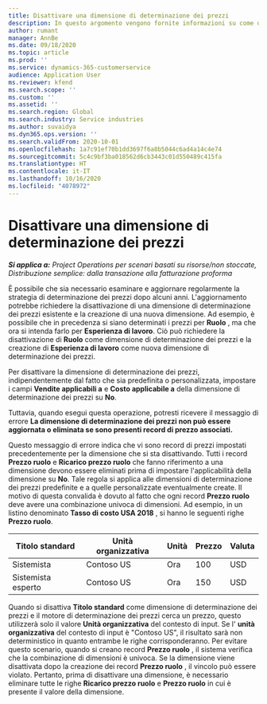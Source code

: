 ```yaml
---
title: Disattivare una dimensione di determinazione dei prezzi
description: In questo argomento vengono fornite informazioni su come disattivare le dimensioni di determinazione dei prezzi.
author: rumant
manager: AnnBe
ms.date: 09/18/2020
ms.topic: article
ms.prod: ''
ms.service: dynamics-365-customerservice
audience: Application User
ms.reviewer: kfend
ms.search.scope: ''
ms.custom: ''
ms.assetid: ''
ms.search.region: Global
ms.search.industry: Service industries
ms.author: suvaidya
ms.dyn365.ops.version: ''
ms.search.validFrom: 2020-10-01
ms.openlocfilehash: 1a7c91ef70b1dd3697f6a8b5044c6ad4a14c4e74
ms.sourcegitcommit: 5c4c9bf3ba018562d6cb3443c01d550489c415fa
ms.translationtype: HT
ms.contentlocale: it-IT
ms.lasthandoff: 10/16/2020
ms.locfileid: "4078972"
---
```

# <a name="turning-off-a-pricing-dimension"></a>Disattivare una dimensione di determinazione dei prezzi

_**Si applica a:** Project Operations per scenari basati su risorse/non stoccate, Distribuzione semplice: dalla transazione alla fatturazione proforma_

È possibile che sia necessario esaminare e aggiornare regolarmente la strategia di determinazione dei prezzi dopo alcuni anni. L'aggiornamento potrebbe richiedere la disattivazione di una dimensione di determinazione dei prezzi esistente e la creazione di una nuova dimensione. Ad esempio, è possibile che in precedenza si siano determinati i prezzi per **Ruolo** , ma che ora si intenda farlo per **Esperienza di lavoro**. Ciò può richiedere la disattivazione di **Ruolo** come dimensione di determinazione dei prezzi e la creazione di **Esperienza di lavoro** come nuova dimensione di determinazione dei prezzi. 

Per disattivare la dimensione di determinazione dei prezzi, indipendentemente dal fatto che sia predefinita o personalizzata, impostare i campi **Vendite applicabili a** e **Costo applicabile a** della dimensione di determinazione dei prezzi su **No**.

Tuttavia, quando esegui questa operazione, potresti ricevere il messaggio di errore **La dimensione di determinazione dei prezzi non può essere aggiornata o eliminata se sono presenti record di prezzo associati.**

Questo messaggio di errore indica che vi sono record di prezzi impostati precedentemente per la dimensione che si sta disattivando. Tutti i record **Prezzo ruolo** e **Ricarico prezzo ruolo** che fanno riferimento a una dimensione devono essere eliminati prima di impostare l'applicabilità della dimensione su **No**. Tale regola si applica alle dimensioni di determinazione dei prezzi predefinite e a quelle personalizzate eventualmente create. Il motivo di questa convalida è dovuto al fatto che ogni record **Prezzo ruolo** deve avere una combinazione univoca di dimensioni. Ad esempio, in un listino denominato **Tasso di costo USA 2018** , si hanno le seguenti righe **Prezzo ruolo**. 

| Titolo standard         | Unità organizzativa    |Unità   |Prezzo  |Valuta  |
| -----------------------|-------------|-------|-------|----------|
| Sistemista|Contoso US|Ora| 100|USD|
| Sistemista esperto|Contoso US|Ora| 150| USD|


Quando si disattiva **Titolo standard** come dimensione di determinazione dei prezzi e il motore di determinazione dei prezzi cerca un prezzo, questo utilizzerà solo il valore **Unità organizzativa** del contesto di input. Se l' **unità organizzativa** del contesto di input è "Contoso US", il risultato sarà non deterministico in quanto entrambe le righe corrisponderanno. Per evitare questo scenario, quando si creano record **Prezzo ruolo** , il sistema verifica che la combinazione di dimensioni è univoca. Se la dimensione viene disattivata dopo la creazione dei record **Prezzo ruolo** , il vincolo può essere violato. Pertanto, prima di disattivare una dimensione, è necessario eliminare tutte le righe **Ricarico prezzo ruolo** e **Prezzo ruolo** in cui è presente il valore della dimensione.
